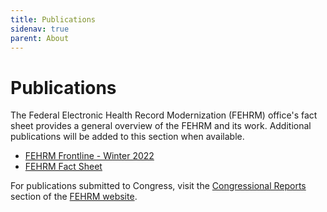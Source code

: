 ```yaml
---
title: Publications
sidenav: true
parent: About
---
```

# Publications

The Federal Electronic Health Record Modernization (FEHRM) office's fact sheet provides a general overview of the FEHRM and its work. Additional publications will be added to this section when available. 

* [FEHRM Frontline - Winter 2022](/images/fehrm-frontline_winter-2022_508_final.pdf)
* [FEHRM Fact Sheet](/images/fehrm-fact-sheet.pdf)

For publications submitted to Congress, visit the [Congressional Reports](/congressional-reports) section of the [FEHRM website](/).